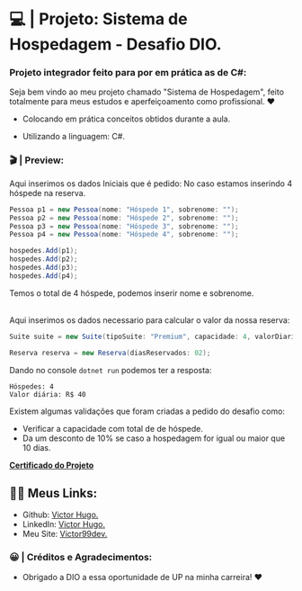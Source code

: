 # 💻 | Projeto: Sistema de Hospedagem - Desafio DIO.

### Projeto integrador feito para por em prática as de C#:

Seja bem vindo ao meu projeto chamado "Sistema de Hospedagem", feito totalmente para meus estudos e aperfeiçoamento como profissional. ❤️

- Colocando em prática conceitos obtidos durante a aula.

- Utilizando a linguagem: C#.


### 🎬 | Preview: 
Aqui inserimos os dados Iniciais que é pedido:
No caso estamos inserindo 4 hóspede na reserva. 

```cs
Pessoa p1 = new Pessoa(nome: "Hóspede 1", sobrenome: "");
Pessoa p2 = new Pessoa(nome: "Hóspede 2", sobrenome: "");
Pessoa p3 = new Pessoa(nome: "Hóspede 3", sobrenome: "");
Pessoa p4 = new Pessoa(nome: "Hóspede 4", sobrenome: "");

hospedes.Add(p1);
hospedes.Add(p2);
hospedes.Add(p3);
hospedes.Add(p4);
```
Temos o total de 4 hóspede, podemos inserir nome e sobrenome.

<br>
Aqui inserimos os dados necessario para calcular o valor da nossa reserva:

```cs
Suite suite = new Suite(tipoSuite: "Premium", capacidade: 4, valorDiaria: 20);

Reserva reserva = new Reserva(diasReservados: 02);
```
Dando no console ```dotnet run``` podemos ter a resposta:

```
Hóspedes: 4
Valor diária: R$ 40
```
Existem algumas validações que foram criadas a pedido do desafio como:
- Verificar a capacidade com total de de hóspede.
- Da um desconto de 10% se caso a hospedagem for igual ou maior que 10 dias.

<b>[Certificado do Projeto](https://www.dio.me/certificate/C835B0A8/share)</b>


## 👩‍💻 Meus Links:

- Github: [Victor Hugo.](https://github.com/torugo99)
- LinkedIn: [Victor Hugo.](https://www.linkedin.com/in/victor-hugo99/)
- Meu Site: [Victor99dev.](http://victor99dev.site/)

### 😀 | Créditos e Agradecimentos:

- Obrigado a DIO a essa oportunidade de UP na minha carreira! ❤️
